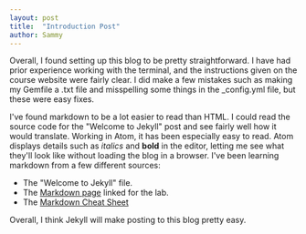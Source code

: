 ```yaml
---
layout: post
title:  "Introduction Post"
author: Sammy
---
```

Overall, I found setting up this blog to be pretty straightforward. I have had prior experience working with the terminal, and the instructions given on the course website were fairly clear. I did make a few mistakes such as making my Gemfile a .txt file and misspelling some things in the _config.yml file, but these were easy fixes.

I've found markdown to be a lot easier to read than HTML. I could read the source code for the "Welcome to Jekyll" post and see fairly well how it would translate. Working in Atom, it has been especially easy to read. Atom displays details such as *italics* and **bold** in the editor, letting me see what they'll look like without loading the blog in a browser. I've been learning markdown from a few different sources:

* The "Welcome to Jekyll" file.
* The [Markdown page][markdown] linked for the lab.
* The [Markdown Cheat Sheet][cheat-sheet]

Overall, I think Jekyll will make posting to this blog pretty easy.

[markdown]: https://daringfireball.net/projects/markdown/basics "Markdown"
[cheat-sheet]: https://www.markdownguide.org/cheat-sheet/ "Markdown Cheat Sheet"
